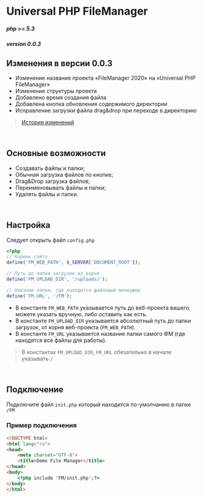 # Universal PHP FileManager
##### php >= 5.3
##### version 0.0.3

## Изменения в версии 0.0.3
* Изменение название проекта «FileManager 2020» на «Universal PHP FileManager»
* Изменение структуры проекта
* Добавлено время создания файла
* Добавлена кнопка обновления содержимого директории
* Исправление загрузки файла drag&drop при переходе в директорию
> [История изменений](./changelog.md)
<br>

## Основные возможности
* Создавать файлы и папки;
* Обычная загрузка файлов по кнопке;
* Drag&Drop загрузка файлов;
* Переименовывать файлы и папки;
* Удалять файлы и папки.

<br>

## Настройка
Следует открыть файл `config.php`
```php
<?php
// Корень сайта
define('FM_WEB_PATH', $_SERVER['DOCUMENT_ROOT']);

// Путь до папки загрузок из корня
define('FM_UPLOAD_DIR', '/uploads/');

// Навание папки, где находится файловый менеджер
define('FM_URL', '/FM');
```
* В константе `FM_WEB_PATH` указывается путь до веб-проекта вашего, можете указать вручную, либо оставить как есть.
* В константе `FM_UPLOAD_DIR` указывается абсолютный путь до папки загрузок, от корня веб-проекта (`FM_WEB_PATH`).
* В константе `FM_URL` указывается название папки самого ФМ (где находятся все файлы для работы).

> В константах `FM_UPLOAD_DIR`, `FM_URL` обязательно в начале указывать `/`

<br>

## Подключение
Подключите файл `init.php` который находится по-умолчанию в папке `/FM`

### Пример подключения
```html
<!DOCTYPE html>
<html lang="ru">
<head>
    <meta charset="UTF-8">
    <title>Demo File Manager</title>
</head>
<body>
    <?php include 'FM/init.php';?>
</body>
</html>
```

